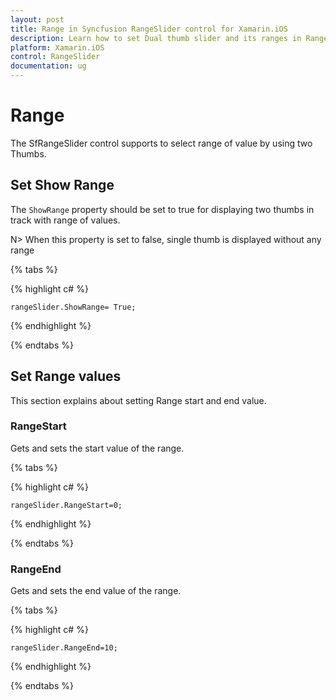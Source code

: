 ```yaml
---
layout: post
title: Range in Syncfusion RangeSlider control for Xamarin.iOS
description: Learn how to set Dual thumb slider and its ranges in RangeSlider control.
platform: Xamarin.iOS
control: RangeSlider
documentation: ug
---
```


# Range

The SfRangeSlider control supports to select range of value by using two Thumbs.

## Set Show Range

The `ShowRange` property should be set to true for displaying two thumbs in track with range of values.

N> When this property is set to false, single thumb is displayed without any range 

{% tabs %}

{% highlight c# %}

	rangeSlider.ShowRange= True;

{% endhighlight %}

{% endtabs %}

## Set Range values

This section explains about setting Range start and end value.

### RangeStart

Gets and sets the start value of the range.

{% tabs %}

{% highlight c# %}

	rangeSlider.RangeStart=0;

{% endhighlight %}

{% endtabs %}

### RangeEnd

Gets and sets the end value of the range.

{% tabs %}

{% highlight c# %}

	rangeSlider.RangeEnd=10;

{% endhighlight  %}

{% endtabs %} 